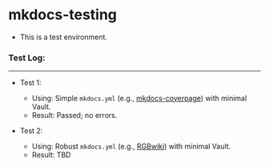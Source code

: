 # mkdocs-testing
- This is a test environment.

### Test Log:
---

- Test 1:
    - Using: Simple `mkdocs.yml` (e.g., [mkdocs-coverpage](https://github.com/tylerdotrar/mkdocs-coverpage)) with minimal Vault.
    - Result: Passed; no errors.
 
- Test 2:
    - Using: Robust `mkdocs.yml` (e.g., [RGBwiki](https://github.com/tylerdotrar/mkdocs-coverpage)) with minimal Vault.
    - Result: TBD
